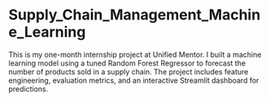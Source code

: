# Supply_Chain_Management_Machine_Learning
This is my one-month internship project at Unified Mentor. I built a machine learning model using a tuned Random Forest Regressor to forecast the number of products sold in a supply chain. The project includes feature engineering, evaluation metrics, and an interactive Streamlit dashboard for predictions.
